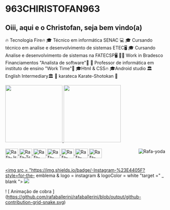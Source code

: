 # 963CHIRISTOFAN963
## Oiii, aqui e o Christofan, seja bem vindo(a) ##

🔥 Tecnologia Fire🔥
🎓 Técnico em informática SENAC 💻
🎓 Cursando técnico em analise e desenvolvimento de sistemas ETEC🖥️
🎓 Cursando Analise e desenvolvimento de sistemas na FATECSP🖥️
👨‍💻 Work in Bradesco Financiamentos "Analista de software"🏦
🥼 Professor de informática em instituto de ensino "Work Time"🥼
🎓Html & CSS🔥
🎓Android studio
🏛️ English Intermediary🏛️
🥋 karateca Karate-Shotokan 🐲

 <a href="https://github.com/963CHRISTOFAN963">
  <img height = "180em" src = "https://github-readme-stats.vercel.app/api?username=Christofan&show_icons=true&theme=dark&include_all_commits=true&count_private=true" />

<img height = "180em" src = "https://github-readme-stats.vercel.app/api/top-langs/?username=Christofan&layout=compact&langs_count= 16 & theme = dark" />
</div>
<div style = "display: inline_block"> <br>
  <img align = "center" alt = "Rafa-Js" height = "30" width = "40" src = "https://raw.githubusercontent.com/devicons/devicon/master/icons/javascript/javascript-plain .svg ">
  <img align = "center" alt = "Rafa-Ts" height = "30" width = "40" src = "https://raw.githubusercontent.com/devicons/devicon/master/icons/typescript/typescript-plain .svg ">
  <img align = "center" alt = "Rafa-React" height = "30" width = "40" src = "https://raw.githubusercontent.com/devicons/devicon/master/icons/react/react-original .svg ">
  <img align = "center" alt = "Rafa-HTML" height = "30" width = "40" src = "https://raw.githubusercontent.com/devicons/devicon/master/icons/html5/html5-original .svg ">
  <img align = "center" alt = "Rafa-CSS" height = "30" width = "40" src = "https://raw.githubusercontent.com/devicons/devicon/master/icons/css3/css3-original .svg ">
  <img align = "center" alt = "Rafa-Python" height = "30" width = "40" src = "https://raw.githubusercontent.com/devicons/devicon/master/icons/python/python-original .svg ">
  <img align = "center" alt = "Rafa-Csharp" height = "30" width = "40" src = "https://raw.githubusercontent.com/devicons/devicon/master/icons/csharp/csharp-original .svg ">
  <img align = "right" alt = "Rafa-yoda" src = "https://cdn.discordapp.com/attachments/795358919417397249/825430589581688872/hi.gif">
</div>
  
  ##
 
<div> 

  <a href="https://instagram.com/christophan__sants" target="_blank"> <img src = "https://img.shields.io/badge/-Instagram-%23E4405F?style=for-the- emblema & logo = instagram & logoColor = white "target =" _ blank "> </a>
  <a href = "mailto:christofansantos96@gmail.com"> <img src = "https://img.shields.io/badge/-Gmail-%23333?style=for-the-badge&logo=gmail&logoColor=white" target = "_ blank"> </a>

! [ Animação de cobra ]
(https://github.com/rafaballerini/rafaballerini/blob/output/github-contribution-grid-snake.svg)
 
